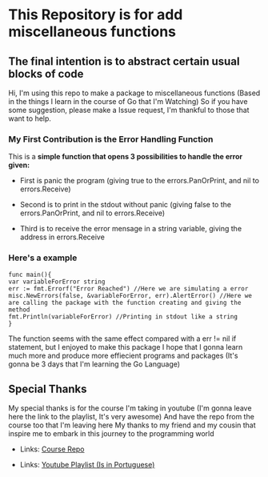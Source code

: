 # This Repository is for add miscellaneous functions

## The final intention is to abstract certain usual blocks of code

Hi, I'm using this repo to make a package to miscellaneous functions
(Based in the things I learn in the course of Go that I'm Watching)
So if you have some suggestion, please make a Issue request, I'm thankful to those
that want to help.

### My First Contribution is the Error Handling Function

This is a **simple function that opens 3 possibilities to handle the error given:**

+ First is panic the program (giving true to the errors.PanOrPrint, and nil to errors.Receive)

+ Second is to print in the stdout without panic (giving false to the errors.PanOrPrint, and nil to errors.Receive)

+ Third is to receive the error mensage in a string variable, giving the address in errors.Receive

### Here's a example

    func main(){
    var variableForError string
    err := fmt.Errorf("Error Reached") //Here we are simulating a error
    misc.NewErrors(false, &variableForError, err).AlertError() //Here we are calling the package with the function creating and giving the method
    fmt.Println(variableForError) //Printing in stdout like a string
    }

The function seems with the same effect compared with a err != nil if statement, but I enjoyed to make this package
I hope that I gonna learn much more and produce more effiecient programs and packages (It's gonna be 3 days that I'm learning the Go Language)

## Special Thanks

My special thanks is for the course I'm taking in youtube (I'm gonna leave here the link to the playlist, It's very awesome)
And have the repo from the course too that I'm leaving here
My thanks to my friend and my cousin that inspire me to embark in this journey to the programming world

+ Links: [Course Repo](https://github.com/vkorbes/aprendago)

+ Links: [Youtube Playlist (Is in Portuguese)](https://youtube.com/playlist?list=PLCKpcjBB_VlBsxJ9IseNxFllf-UFEXOdg&si=7umDgPm5IzZPqW8h)
